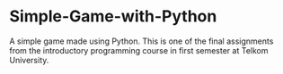 # Simple-Game-with-Python
A simple game made using Python.
This is one of the final assignments from the introductory programming course in first semester at Telkom University.
